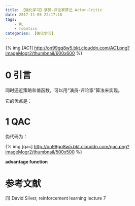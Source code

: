 ```yaml
---
title: 【强化学习】演员-评论家算法 Actor-Critic
date: 2017-11-05 22:17:18
tags:
    - RL
    - robotics
categories: 【强化学习】
---
```


{% img [AC1] http://on99gq8w5.bkt.clouddn.com/AC1.png?imageMogr2/thumbnail/600x600 %}
<!--more-->
# 0 引言
同时逼近策略和值函数，可以用“演员-评论家”算法来实现。

它的优点是：

# 1 QAC
伪代码为：

{% img [qac] http://on99gq8w5.bkt.clouddn.com/qac.png?imageMogr2/thumbnail/500x500 %}

**advantage function**


# 参考文献
[1] David Silver, reinforcement learning lecture 7
